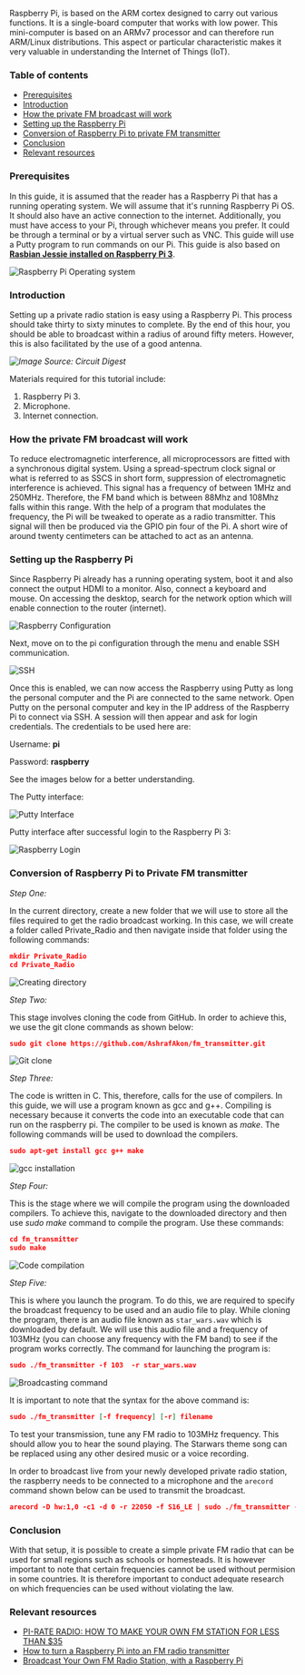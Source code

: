 Raspberry Pi, is based on the ARM cortex designed to carry out various functions. It is a single-board computer that works with low power. This mini-computer is based on an ARMv7 processor and can therefore run ARM/Linux distributions. This aspect or particular characteristic makes it very valuable in understanding the  Internet of Things (IoT).

### Table of contents
- [Prerequisites](#prerequisites)
- [Introduction](#introduction)
- [How the private FM broadcast will work](#how-the-private-fm-broadcast-will-work)
- [Setting up the Raspberry Pi](#setting-up-the-raspberry-pi)
- [Conversion of Raspberry Pi to private FM transmitter](#conversion-of-raspberry-pi-to-private-fm-transmitter)
- [Conclusion](#conclusion)
- [Relevant resources](#relevant-resources)

### Prerequisites
In this guide, it is assumed that the reader has a Raspberry Pi that has a running operating system. We will assume that it's running Raspberry Pi OS. It should also have an active connection to the internet. Additionally, you must have access to your Pi, through whichever means you prefer. It could be through a terminal or by a virtual server such as VNC. This guide will use a Putty program to run commands on our Pi. This guide is also based on [**Rasbian Jessie installed on Raspberry Pi 3**](https://howchoo.com/pi/how-to-install-raspbian-jessie-on-the-raspberry-pi). 

![Raspberry Pi Operating system](/engineering-education/broadcasting-a-pirate-fm-radio-station-using-a-raspberry-pi/os.jpg)

### Introduction
Setting up a private radio station is easy using a Raspberry Pi. This process should take thirty to sixty minutes to complete. By the end of this hour, you should be able to broadcast within a radius of around fifty meters. However, this is also facilitated by the use of a good antenna. 

*![Image Source: Circuit Digest](https://circuitdigest.com/sites/default/files/inlineimages/u/Raspberry-Pi-FM-Radio-Transmitter-hardware.jpg)*

Materials required for this tutorial include:

1.	Raspberry Pi 3.
2.	Microphone.
3.	Internet connection.

### How the private FM broadcast will work

To reduce electromagnetic interference, all microprocessors are fitted with a synchronous digital system. Using a spread-spectrum clock signal or what is referred to as SSCS in short form, suppression of electromagnetic interference is achieved. This signal has a frequency of between 1MHz and 250MHz. Therefore, the FM band which is between 88Mhz and 108Mhz falls within this range. With the help of a program that modulates the frequency, the Pi will be tweaked to operate as a radio transmitter. This signal will then be produced via the GPIO pin four of the Pi. A short wire of around twenty centimeters can be attached to act as an antenna.

### Setting up the Raspberry Pi

Since Raspberry Pi already has a running operating system, boot it and also connect the output HDMI to a monitor. Also, connect a keyboard and mouse. On accessing the desktop, search for the network option which will enable connection to the router (internet). 

![Raspberry Configuration](/engineering-education/broadcasting-a-pirate-fm-radio-station-using-a-raspberry-pi/configuration.jpg)

Next, move on to the pi configuration through the menu and enable SSH communication. 

![SSH](/engineering-education/broadcasting-a-pirate-fm-radio-station-using-a-raspberry-pi/SSH_enabled.jpg)

Once this is enabled, we can now access the Raspberry using Putty as long the personal computer and the Pi are connected to the same network. Open Putty on the personal computer and key in the IP address of the Raspberry Pi to connect via SSH. A session will then appear and ask for login credentials. The credentials to be used here are:  

Username: **pi** 

Password: **raspberry**

See the images below for a better understanding.

The Putty interface:

![Putty Interface](/engineering-education/broadcasting-a-pirate-fm-radio-station-using-a-raspberry-pi/putty.jpg)

Putty interface after successful login to the Raspberry Pi 3:

![Raspberry Login](/engineering-education/broadcasting-a-pirate-fm-radio-station-using-a-raspberry-pi/puttylogin.jpg)


### Conversion of Raspberry Pi to Private FM transmitter

*Step One:*

In the current directory, create a new folder that we will use to store all the files required to get the radio broadcast working. In this case, we will create a folder called Private_Radio and then navigate inside that folder using the following commands:

```JSON
mkdir Private_Radio
cd Private_Radio
```
![Creating directory](/engineering-education/broadcasting-a-pirate-fm-radio-station-using-a-raspberry-pi/mkdir.jpg)

*Step Two:*

This stage involves cloning the code from GitHub. In order to achieve this, we use the git clone commands as shown below:

```JSON
sudo git clone https://github.com/AshrafAkon/fm_transmitter.git
```
![Git clone](/engineering-education/broadcasting-a-pirate-fm-radio-station-using-a-raspberry-pi/gitclone.jpg)

*Step Three:*

The code is written in C. This, therefore, calls for the use of compilers. In this guide, we will use a program known as gcc and g++. Compiling is necessary because it converts the code into an executable code that can run on the raspberry pi. The compiler to be used is known as *make*. The following commands will be used to download the compilers.

```JSON
sudo apt-get install gcc g++ make
```
![gcc installation](/engineering-education/broadcasting-a-pirate-fm-radio-station-using-a-raspberry-pi/gcc_install.jpg)

*Step Four:*

This is the stage where we will compile the program using the downloaded compilers. To achieve this, navigate to the downloaded directory and then use *sudo make* command to compile the program. Use these commands:

```JSON
cd fm_transmitter
sudo make
```

![Code compilation](/engineering-education/broadcasting-a-pirate-fm-radio-station-using-a-raspberry-pi/sudomake.jpg)

*Step Five:*

This is where you launch the program. To do this, we are required to specify the broadcast frequency to be used and an audio file to play. While cloning the program, there is an audio file known as `star_wars.wav` which is downloaded by default. We will use this audio file and a frequency of 103MHz (you can choose any frequency with the FM band) to see if the program works correctly. The command for launching the program is:

```JSON
sudo ./fm_transmitter -f 103  -r star_wars.wav
```
![Broadcasting command](/engineering-education/broadcasting-a-pirate-fm-radio-station-using-a-raspberry-pi/play_audio.jpg)

It is important to note that the syntax for the above command is: 

```JSON
sudo ./fm_transmitter [-f frequency] [-r] filename
```
To test your transmission, tune any FM radio to 103MHz frequency. This should allow you to hear the sound playing. The Starwars theme song can be replaced using any other desired music or a voice recording. 

In order to broadcast live from your newly developed private radio station, the raspberry needs to be connected to a microphone and the `arecord` command shown below can be used to transmit the broadcast. 

```JSON
arecord -D hw:1,0 -c1 -d 0 -r 22050 -f S16_LE | sudo ./fm_transmitter -f 103 -
```

### Conclusion
With that setup, it is possible to create a simple private FM radio that can be used for small regions such as schools or homesteads. It is however important to note that certain frequencies cannot be used without permision in some countries. It is therefore important to conduct adequate research on which frequencies can be used without violating the law.

### Relevant resources
- [PI-RATE RADIO: HOW TO MAKE YOUR OWN FM STATION FOR LESS THAN $35](https://www.theverge.com/2019/11/26/20981630/raspberry-pi-pirate-radio-fm-station-35-dollars-diy)
- [How to turn a Raspberry Pi into an FM radio transmitter](https://www.networkworld.com/article/2999977/how-to-turn-a-raspberry-pi-into-an-fm-radio-transmitter.html)
- [Broadcast Your Own FM Radio Station, with a Raspberry Pi](https://www.makeuseof.com/tag/broadcast-fm-radio-station-raspberry-pi/)
